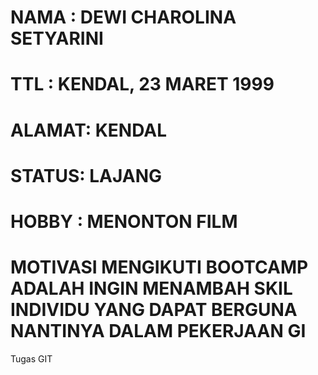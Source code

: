 # NAMA  : DEWI CHAROLINA SETYARINI
# TTL   : KENDAL, 23 MARET 1999
# ALAMAT: KENDAL
# STATUS: LAJANG
# HOBBY : MENONTON FILM
# MOTIVASI MENGIKUTI BOOTCAMP ADALAH INGIN MENAMBAH SKIL INDIVIDU YANG DAPAT BERGUNA NANTINYA DALAM PEKERJAAN GI
Tugas GIT
